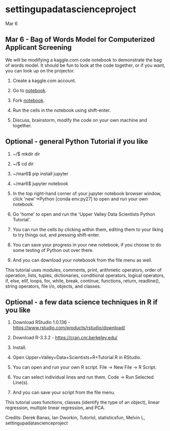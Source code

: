 # settingupadatascienceproject
Mar 6

## Mar 6 - Bag of Words Model for Computerized Applicant Screening

We will be modifying a kaggle.com code notebook to demonstrate the bag of words model. It should be fun to look at the code together, or if you want, you can look up on the projector.  

1. Create a kaggle.com account.

2. Go to [notebook](https://www.kaggle.com/samdeeplearning/d/samdeeplearning/deepnlp/deep-natural-language-processing/).

3. Fork [notebook](https://www.kaggle.com/samdeeplearning/d/samdeeplearning/deepnlp/deep-natural-language-processing/).

4. Run the cells in the notebook using shift-enter.

5. Discuss, brainstorm, modify the code on your own machine and together.

## Optional - general Python Tutorial if you like

1. ~/$ mkdir dir

2. ~/$ cd dir

3. ~/mar6$ pip install jupyter

4. ~/mar6$ jupyter notebook

5. In the top right-hand corner of your jupyter notebook browser window, click 'new'->Python [conda env:py27] to open and run your own notebook.

6. Go 'home' to open and run the 'Upper Valley Data Scientists Python Tutorial'.

7. You can run the cells by clicking within them, editing them to your liking to try things out, and pressing shift-enter.

8. You can save your progress in your new notebook, if you choose to do some testing of Python out over there.

9. And you can download your noteboook from the file menu as well. 

This tutorial uses  modules, comments, print, arithmetic operators, order of operation, lists, tuples, dictionaries, conditional operators, logical operators, if, else, elif, loops, for, while, break, continue, functions, return, readline(), string operators, file i/o, objects, and classes. 

## Optional - a few data science techniques in R if you like

1. Download RStudio 1.0.136 - https://www.rstudio.com/products/rstudio/download/ 
2. Download R-3.3.2 - https://cran.cnr.berkeley.edu/ 

3. Install.

4. Open Upper+Valley+Data+Scientists+R+Tutorial.R in RStudio.

4. You can open and run your own R script. File -> New File -> R Script.

5. You can select individual lines and run them. Code -> Run Selected Line(s).

6. And you can save your script from the file menu.

This tutorial uses functions, classes (identify the type of an object), linear regression, multiple linear regression, and PCA. 

Credits: Derek Banas, Ian Dworkin, Tutorlol, statisticsfun, Melvin L, settingupadatascienceproject 
